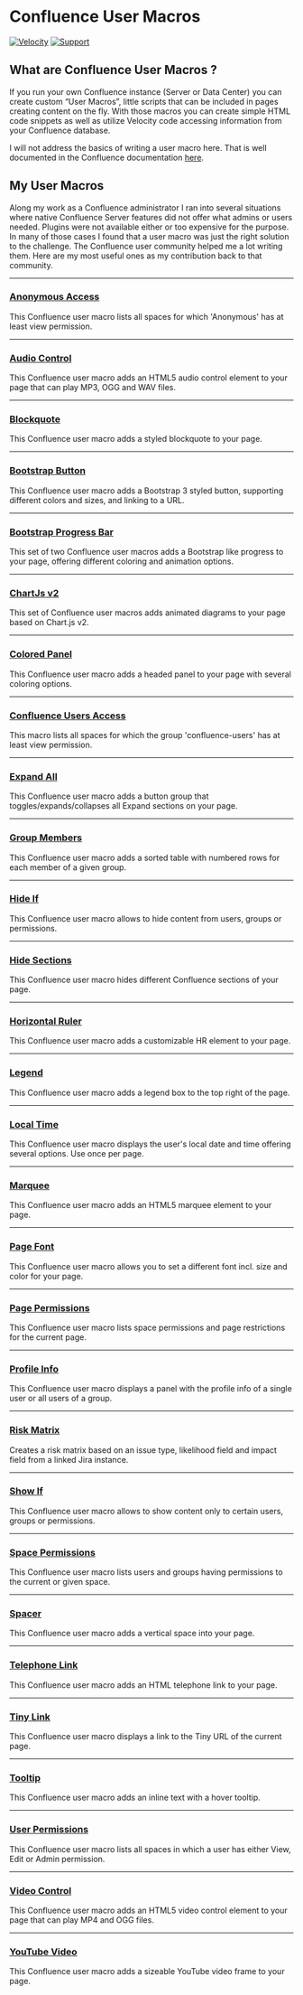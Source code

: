 # Confluence User Macros

[![Velocity](https://img.shields.io/badge/Language-Velocity-informational.svg)](https://velocity.apache.org/)
[![Support](https://img.shields.io/badge/Supported-yes-009900.svg)](https://github.com/glewe/confluence-user-macros/issues)

## What are Confluence User Macros ?

If you run your own Confluence instance (Server or Data Center) you can create custom “User Macros”, little scripts 
that can be included in pages creating content on the fly. With those macros you can create simple HTML code snippets 
as well as utilize Velocity code accessing information from your Confluence database.

I will not address the basics of writing a user macro here. That is well documented in the Confluence documentation 
[here](https://confluence.atlassian.com/doc/writing-user-macros-4485.html).

## My User Macros

Along my work as a Confluence administrator I ran into several situations where native Confluence Server features did 
not offer what admins or users needed. Plugins were not available either or too expensive for the purpose. In many of 
those cases I found that a user macro was just the right solution to the challenge. The Confluence user community 
helped me a lot writing them. Here are my most useful ones as my contribution back to that community.

---

### [Anonymous Access](/src/anonymous-access)
<img src="https://github.com/glewe/confluence-user-macros/raw/master/src/anonymous-access/kgpg-32.png?raw=true" align="left" alt=""/>
This Confluence user macro lists all spaces for which 'Anonymous' has at least view permission.

---

### [Audio Control](/src/audio-control)
<img src="https://github.com/glewe/confluence-user-macros/raw/master/src/audio-control/arts-32.png?raw=true" align="left" alt=""/>
This Confluence user macro adds an HTML5 audio control element to your page that can play MP3, OGG and WAV files.

---

### [Blockquote](/src/blockquote)
<img src="https://github.com/glewe/confluence-user-macros/raw/master/src/blockquote/info-32.png?raw=true" align="left" alt=""/>
This Confluence user macro adds a styled blockquote to your page.

---

### [Bootstrap Button](/src/bootstrap-button)
<img src="https://github.com/glewe/confluence-user-macros/raw/master/src/bootstrap-button/bootstrap-32.png?raw=true" align="left" alt=""/>
This Confluence user macro adds a Bootstrap 3 styled button, supporting different colors and sizes, and linking to a URL.

---

### [Bootstrap Progress Bar](/src/bootstrap-progress-bar)
<img src="https://github.com/glewe/confluence-user-macros/raw/master/src/bootstrap-progress-bar/bootstrap-32.png?raw=true" align="left" alt=""/>
This set of two Confluence user macros adds a Bootstrap like progress to your page, offering different coloring and animation options.

---

### [ChartJs v2](/src/chartjsv2)
<img src="https://github.com/glewe/confluence-user-macros/raw/master/src/chartjsv2/kchart-32.png?raw=true" align="left" alt=""/>
This set of Confluence user macros adds animated diagrams to your page based on Chart.js v2.

---

### [Colored Panel](/src/colored-panel)
<img src="https://github.com/glewe/confluence-user-macros/raw/master/src/colored-panel/window_list-32.png?raw=true" align="left" alt=""/>
This Confluence user macro adds a headed panel to your page with several coloring options.

---

### [Confluence Users Access](/src/confluence-users-access)
<img src="https://github.com/glewe/confluence-user-macros/raw/master/src/confluence-users-access/kgpg-32.png?raw=true" align="left" alt=""/>
This macro lists all spaces for which the group 'confluence-users' has at least view permission.

---

### [Expand All](/src/expand-all)
<img src="https://github.com/glewe/confluence-user-macros/raw/master/src/expand-all/folder_orange_open-32.png?raw=true" align="left" alt=""/>
This Confluence user macro adds a button group that toggles/expands/collapses all Expand sections on your page.

---

### [Group Members](/src/group-members)
<img src="https://github.com/glewe/confluence-user-macros/raw/master/src/group-members/kdmconfig-32.png?raw=true" align="left" alt=""/>
This Confluence user macro adds a sorted table with numbered rows for each member of a given group.

---

### [Hide If](/src/hide-if)
<img src="https://github.com/glewe/confluence-user-macros/raw/master/src/hide-if/hideif-32.png?raw=true" align="left" alt=""/>
This Confluence user macro allows to hide content from users, groups or permissions.

---

### [Hide Sections](/src/hide-sections)
<img src="https://github.com/glewe/confluence-user-macros/raw/master/src/hide-sections/file_locked-32.png?raw=true" align="left" alt=""/>
This Confluence user macro hides different Confluence sections of your page.

---

### [Horizontal Ruler](/src/horizontal-ruler)
<img src="https://github.com/glewe/confluence-user-macros/raw/master/src/horizontal-ruler/kruler-32.png?raw=true" align="left" alt=""/>
This Confluence user macro adds a customizable HR element to your page.

---

### [Legend](/src/legend)
<img src="https://github.com/glewe/confluence-user-macros/raw/master/src/legend/template_source-32.png?raw=true" align="left" alt=""/>
This Confluence user macro adds a legend box to the top right of the page.

---

### [Local Time](/src/local-time)
<img src="https://github.com/glewe/confluence-user-macros/raw/master/src/local-time/clock-32.png?raw=true" align="left" alt=""/>
This Confluence user macro displays the user's local date and time offering several options. Use once per page.

---

### [Marquee](/src/marquee)
<img src="https://github.com/glewe/confluence-user-macros/raw/master/src/marquee/knewsticker-32.png?raw=true" align="left" alt=""/>
This Confluence user macro adds an HTML5 marquee element to your page.

---

### [Page Font](/src/page-font)
<img src="https://github.com/glewe/confluence-user-macros/raw/master/src/page-font/font-32.png?raw=true" align="left" alt=""/>
This Confluence user macro allows you to set a different font incl. size and color for your page.

---

### [Page Permissions](/src/page-permissions)
<img src="https://github.com/glewe/confluence-user-macros/raw/master/src/page-permissions/kgpg-32.png?raw=true" align="left" alt=""/>
This Confluence user macro lists space permissions and page restrictions for the current page.

---

### [Profile Info](/src/profile-info)
<img src="https://github.com/glewe/confluence-user-macros/raw/master/src/profile-info/vcard-32.png?raw=true" align="left" alt=""/>
This Confluence user macro displays a panel with the profile info of a single user or all users of a group.

---

### [Risk Matrix](/src/risk-matrix)
<img src="https://github.com/glewe/confluence-user-macros/raw/master/src/risk-matrix/risk-matrix-icon-32.png?raw=true" align="left" alt=""/>
Creates a risk matrix based on an issue type, likelihood field and impact field from a linked Jira instance.

---

### [Show If](/src/show-if)
<img src="https://github.com/glewe/confluence-user-macros/raw/master/src/show-if/showif-32.png?raw=true" align="left" alt=""/>
This Confluence user macro allows to show content only to certain users, groups or permissions.


---

### [Space Permissions](/src/space-permissions)
<img src="https://github.com/glewe/confluence-user-macros/raw/master/src/space-permissions/kgpg-32.png?raw=true" align="left" alt=""/>
This Confluence user macro lists users and groups having permissions to the current or given space.

---

### [Spacer](/src/spacer)
<img src="https://github.com/glewe/confluence-user-macros/raw/master/src/spacer/kget_list-32.png?raw=true" align="left" alt=""/>
This Confluence user macro adds a vertical space into your page.

---

### [Telephone Link](/src/telephone-link)
<img src="https://github.com/glewe/confluence-user-macros/raw/master/src/telephone-link/chat-32.png?raw=true" align="left" alt=""/>
This Confluence user macro adds an HTML telephone link to your page.

---

### [Tiny Link](/src/tinylink)
<img src="https://github.com/glewe/confluence-user-macros/raw/master/src/tinylink/browser-32.png?raw=true" align="left" alt=""/>
This Confluence user macro displays a link to the Tiny URL of the current page.

---

### [Tooltip](/src/tooltip)
<img src="https://github.com/glewe/confluence-user-macros/raw/master/src/tooltip/ktip-32.png?raw=true" align="left" alt=""/>
This Confluence user macro adds an inline text with a hover tooltip.

---

### [User Permissions](/src/user-permissions)
<img src="https://github.com/glewe/confluence-user-macros/raw/master/src/user-permissions/kgpg-32.png?raw=true" align="left" alt=""/>
This Confluence user macro lists all spaces in which a user has either View, Edit or Admin permission.

---

### [Video Control](/src/video-control)
<img src="https://github.com/glewe/confluence-user-macros/raw/master/src/video-control/aktion-32.png?raw=true" align="left" alt=""/>
This Confluence user macro adds an HTML5 video control element to your page that can play MP4 and OGG files.

---

### [YouTube Video](/src/youtube-video)
<img src="https://github.com/glewe/confluence-user-macros/raw/master/src/youtube-video/youtube-32.png?raw=true" align="left" alt=""/>
This Confluence user macro adds a sizeable YouTube video frame to your page. 
